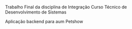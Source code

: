 Trabalho Final da disciplina de Integração
Curso Técnico de Desenvolvimento de Sistemas

Aplicação backend para aum Petshow